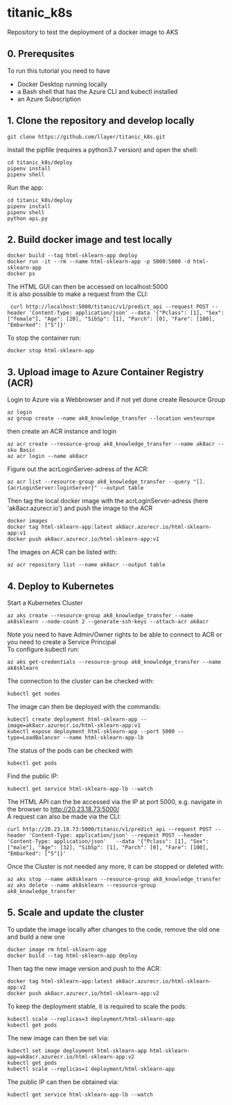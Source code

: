 # titanic_k8s
Repository to test the deployment of a docker image to AKS

## 0. Prerequsites
To run this tutorial you need to have 
- Docker Desktop running locally
- a Bash shell that has the Azure CLI and kubectl installed
- an Azure Subscription

## 1. Clone the repository and develop locally
```
git clone https://github.com/llayer/titanic_k8s.git
```
Install the pipfile (requires a python3.7 version) and open the shell:
```
cd titanic_k8s/deploy
pipenv install
pipenv shell
```
Run the app:
```
cd titanic_k8s/deploy
pipenv install
pipenv shell
python api.py
```
 
## 2. Build docker image and test locally
```
docker build --tag html-sklearn-app deploy
docker run -it --rm --name html-sklearn-app -p 5000:5000 -d html-sklearn-app
docker ps
```
The HTML GUI can then be accessed on localhost:5000 \
It is also possible to make a request from the CLI:
```
 curl http://localhost:5000/titanic/v1/predict_api --request POST --header 'Content-Type: application/json' --data '{"Pclass": [1], "Sex": ["female"], "Age": [20], "SibSp": [1], "Parch": [0], "Fare": [100], "Embarked": ["S"]}'
```
To stop the container run:
```
docker stop html-sklearn-app
```

## 3. Upload image to Azure Container Registry (ACR)
Login to Azure via a Webbrowser and if not yet done create Resource Group
```
az login
az group create --name ak8_knowledge_transfer --location westeurope
```
then create an ACR instance and login
```
az acr create --resource-group ak8_knowledge_transfer --name ak8acr --sku Basic
az acr login --name ak8acr
```
Figure out the acrLoginServer-adress of the ACR:
```
az acr list --resource-group ak8_knowledge_transfer --query "[].{acrLoginServer:loginServer}" --output table
```
Then tag the local docker image with the acrLoginServer-adress (here 'ak8acr.azurecr.io') and push the image to the ACR
```
docker images
docker tag html-sklearn-app:latest ak8acr.azurecr.io/html-sklearn-app:v1
docker push ak8acr.azurecr.io/html-sklearn-app:v1
```
The images on ACR can be listed with:
```
az acr repository list --name ak8acr --output table
```

## 4. Deploy to Kubernetes
Start a Kubernetes Cluster
```
az aks create --resource-group ak8_knowledge_transfer --name ak8sklearn --node-count 2 --generate-ssh-keys --attach-acr ak8acr
```
Note you need to have Admin/Owner rights to be able to connect to ACR or you need to create a Service Principal \
To configure kubectl run:
```
az aks get-credentials --resource-group ak8_knowledge_transfer --name ak8sklearn
```
The connection to the cluster can be checked with:
```
kubectl get nodes
```
The image can then be deployed with the commands:
```
kubectl create deployment html-sklearn-app --image=ak8acr.azurecr.io/html-sklearn-app:v1
kubectl expose deployment html-sklearn-app --port 5000 --type=LoadBalancer --name html-sklearn-app-lb
```
The status of the pods can be checked with
```
kubectl get pods
```
Find the public IP:
```
kubectl get service html-sklearn-app-lb --watch
```
The HTML API can the be accessed via the IP at port 5000, e.g. navigate in the browser to http://20.23.18.73:5000/ \
A request can also be made via the CLI:
```
curl http://20.23.18.73:5000/titanic/v1/predict_api --request POST --header 'Content-Type: application/json' --request POST --header 'Content-Type: application/json'   --data '{"Pclass": [1], "Sex": ["male"], "Age": [32], "SibSp": [1], "Parch": [0], "Fare": [100], "Embarked": ["S"]}'
```
Once the Cluster is not needed any more, it can be stopped or deleted with:
```
az aks stop --name ak8sklearn --resource-group ak8_knowledge_transfer
az aks delete --name ak8sklearn --resource-group ak8_knowledge_transfer
```

## 5. Scale and update the cluster
To update the image locally after changes to the code, remove the old one and build a new one
```
docker image rm html-sklearn-app
docker build --tag html-sklearn-app deploy
```
Then tag the new image version and push to the ACR:
```
docker tag html-sklearn-app:latest ak8acr.azurecr.io/html-sklearn-app:v2
docker push ak8acr.azurecr.io/html-sklearn-app:v2
```
To keep the deployment stable, it is required to scale the pods:
```
kubectl scale --replicas=3 deployment/html-sklearn-app
kubectl get pods
```
The new image can then be set via:
```
kubectl set image deployment html-sklearn-app html-sklearn-app=ak8acr.azurecr.io/html-sklearn-app:v2
kubectl get pods
kubectl scale --replicas=1 deployment/html-sklearn-app
```
The public IP can then be obtained via:
```
kubectl get service html-sklearn-app-lb --watch
```


